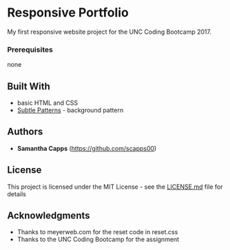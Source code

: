 # Responsive Portfolio

My first responsive website project for the UNC Coding Bootcamp 2017.

### Prerequisites

none

## Built With

* basic HTML and CSS
* [Subtle Patterns](https://www.toptal.com/designers/subtlepatterns/) - background pattern 

## Authors

* **Samantha Capps** (https://github.com/scapps00)

## License

This project is licensed under the MIT License - see the [LICENSE.md](LICENSE.md) file for details

## Acknowledgments

* Thanks to meyerweb.com for the reset code in reset.css
* Thanks to the UNC Coding Bootcamp for the assignment